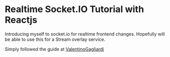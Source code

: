 # Realtime Socket.IO Tutorial with Reactjs

Introducing myself to socket.io for realtime frontend changes. Hopefully will be able to use this for a Stream overlay service.

Simply followed the guide at [ValentinoGagliardi](https://www.valentinog.com/blog/socket-io-node-js-react/)